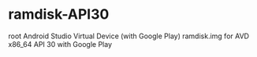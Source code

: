 # ramdisk-API30
root Android Studio Virtual Device (with Google Play)
ramdisk.img for AVD x86_64 API 30 with Google Play
